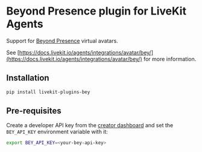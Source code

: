 # Beyond Presence plugin for LiveKit Agents

Support for [Beyond Presence](https://docs.bey.dev) virtual avatars.

See [https://docs.livekit.io/agents/integrations/avatar/bey/](https://docs.livekit.io/agents/integrations/avatar/bey/) for more information.

## Installation

```bash
pip install livekit-plugins-bey
```

## Pre-requisites

Create a developer API key from the [creator dashboard](https://app.bey.chat) and set the `BEY_API_KEY` environment variable with it:

```bash
export BEY_API_KEY=<your-bey-api-key>
```

